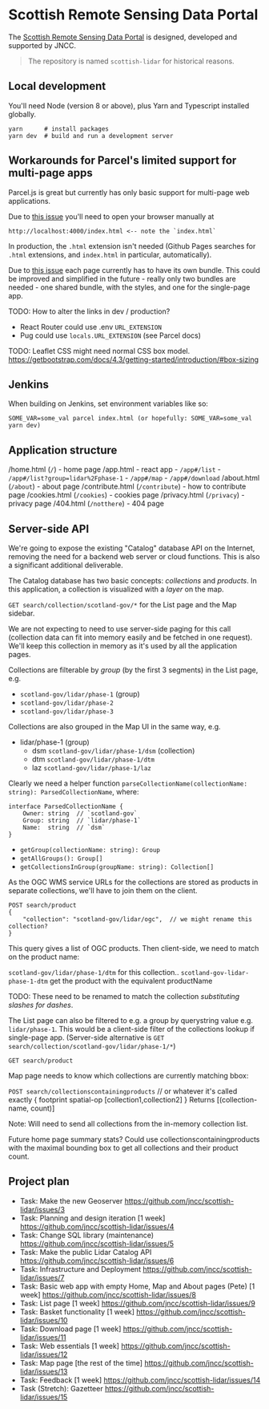 
Scottish Remote Sensing Data Portal
===================================

The [Scottish Remote Sensing Data Portal](https://remotesensingdata.gov.scot/) is designed, developed and supported by JNCC.

> The repository is named `scottish-lidar` for historical reasons.

Local development
-----------------

You'll need Node (version 8 or above), plus Yarn and Typescript installed globally.

    yarn      # install packages
    yarn dev  # build and run a development server

Workarounds for Parcel's limited support for multi-page apps
------------------------------------------------------------

Parcel.js is great but currently has only basic support for multi-page web applications.

Due to [this issue](https://github.com/parcel-bundler/parcel/issues/1315) you'll need to open your browser manually at

    http://localhost:4000/index.html <-- note the `index.html`

In production, the `.html` extension isn't needed (Github Pages searches for `.html` extensions, and `index.html` in particular, automatically).

Due to [this issue](https://github.com/parcel-bundler/parcel/issues/2340) each page currently has to have its own bundle. This could be improved and simplified in the future - really only two bundles are needed - one shared bundle, with the styles, and one for the single-page app.

TODO: How to alter the links in dev / production?

- React Router could use .env `URL_EXTENSION`
- Pug could use `locals.URL_EXTENSION` (see Parcel docs)

TODO: Leaflet CSS might need normal CSS box model. https://getbootstrap.com/docs/4.3/getting-started/introduction/#box-sizing

Jenkins
-------

When building on Jenkins, set environment variables like so:

    SOME_VAR=some_val parcel index.html (or hopefully: SOME_VAR=some_val yarn dev)


Application structure 
---------------------

/home.html (`/`) - home page
/app.html         - react app
    - `/app#/list`
    - `/app#/list?group=lidar%2Fphase-1`
    - `/app#/map`
    - `/app#/download`
/about.html (`/about`)           - about page
/contribute.html (`/contribute`) - how to contribute page
/cookies.html (`/cookies`)       - cookies page
/privacy.html (`/privacy`)       - privacy page
/404.html (`/notthere`)          - 404 page

Server-side API
---------------

We're going to expose the existing "Catalog" database API on the Internet, removing the need for a backend web server or cloud functions. This is also a significant additional deliverable.

The Catalog database has two basic concepts: *collections* and *products*. In this application, a collection is visualized with a *layer* on the map.

`GET search/collection/scotland-gov/*` for the List page and the Map sidebar.

We are not expecting to need to use server-side paging for this call (collection data can fit into memory easily and be fetched in one request). We'll keep this collection in memory as it's used by all the application pages.

Collections are filterable by *group* (by the first 3 segments) in the List page, e.g.

- `scotland-gov/lidar/phase-1` (group)
- `scotland-gov/lidar/phase-2`
- `scotland-gov/lidar/phase-3`

Collections are also grouped in the Map UI in the same way, e.g.

- lidar/phase-1 (group)
  - dsm `scotland-gov/lidar/phase-1/dsm` (collection)
  - dtm `scotland-gov/lidar/phase-1/dtm`
  - laz `scotland-gov/lidar/phase-1/laz`

Clearly we need a helper function `parseCollectionName(collectionName: string): ParsedCollectionName`, where:

    interface ParsedCollectionName {
        Owner: string  // `scotland-gov`
        Group: string  // `lidar/phase-1`
        Name:  string  // `dsm`
    }

- `getGroup(collectionName: string): Group`
- `getAllGroups(): Group[]`
- `getCollectionsInGroup(groupName: string): Collection[]`

As the OGC WMS service URLs for the collections are stored as products in separate collections, we'll have to join them on the client.

    POST search/product
    {
        "collection": "scotland-gov/lidar/ogc",  // we might rename this collection?
    }

This query gives a list of OGC products. Then client-side, we need to match on the product name:

`scotland-gov/lidar/phase-1/dtm` for this collection..
`scotland-gov-lidar-phase-1-dtm` get the product with the equivalent productName

TODO: These need to be renamed to match the collection *substituting slashes for dashes*.

The List page can also be filtered to e.g. a group by querystring value e.g. `lidar/phase-1`.
This would be a client-side filter of the collections lookup if single-page app.
(Server-side alternative is `GET search/collection/scotland-gov/lidar/phase-1/*`)

`GET search/product`

Map page needs to know which collections are currently matching bbox:

`POST search/collectionscontainingproducts` // or whatever it's called exactly
    {
        footprint
        spatial-op
        [collection1,collection2]
    }
Returns [(collection-name, count)]

Note: Will need to send all collections from the in-memory collection list.

Future home page summary stats?
Could use collectionscontainingproducts with the maximal bounding box to get all collections and their product count.

Project plan
------------

- Task: Make the new Geoserver https://github.com/jncc/scottish-lidar/issues/3
- Task: Planning and design iteration [1 week] https://github.com/jncc/scottish-lidar/issues/4
- Task: Change SQL library (maintenance) https://github.com/jncc/scottish-lidar/issues/5
- Task: Make the public Lidar Catalog API https://github.com/jncc/scottish-lidar/issues/6
- Task: Infrastructure and Deployment https://github.com/jncc/scottish-lidar/issues/7
- Task: Basic web app with empty Home, Map and About pages (Pete) [1 week] https://github.com/jncc/scottish-lidar/issues/8
- Task: List page [1 week] https://github.com/jncc/scottish-lidar/issues/9
- Task: Basket functionality [1 week] https://github.com/jncc/scottish-lidar/issues/10
- Task: Download page [1 week] https://github.com/jncc/scottish-lidar/issues/11
- Task: Web essentials [1 week] https://github.com/jncc/scottish-lidar/issues/12
- Task: Map page [the rest of the time] https://github.com/jncc/scottish-lidar/issues/13
- Task: Feedback [1 week] https://github.com/jncc/scottish-lidar/issues/14
- Task (Stretch): Gazetteer https://github.com/jncc/scottish-lidar/issues/15
